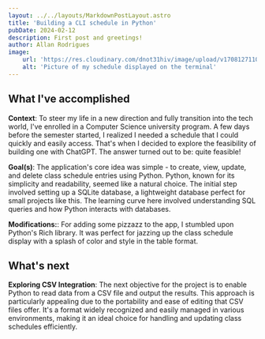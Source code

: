 ```yaml
---
layout: ../../layouts/MarkdownPostLayout.astro
title: 'Building a CLI schedule in Python'
pubDate: 2024-02-12
description: First post and greetings!
author: Allan Rodrigues
image:
    url: 'https://res.cloudinary.com/dnot31hiv/image/upload/v1708127110/blog/w1v3rg4evbfceynthcap.png'
    alt: 'Picture of my schedule displayed on the terminal'
---
```


## What I've accomplished

**Context**: To steer my life in a new direction and fully transition into the tech world, I've enrolled in a Computer Science university program. A few days before the semester started, I realized I needed a schedule that I could quickly and easily access. That's when I decided to explore the feasibility of building one with ChatGPT. The answer turned out to be: quite feasible!

**Goal(s)**: The application's core idea was simple - to create, view, update, and delete class schedule entries using Python. Python, known for its simplicity and readability, seemed like a natural choice. The initial step involved setting up a SQLite database, a lightweight database perfect for small projects like this. The learning curve here involved understanding SQL queries and how Python interacts with databases.

**Modifications:**: For adding some pizzazz to the app, I stumbled upon Python's Rich library. It was perfect for jazzing up the class schedule display with a splash of color and style in the table format.

## What's next

**Exploring CSV Integration**: The next objective for the project is to enable Python to read data from a CSV file and output the results. This approach is particularly appealing due to the portability and ease of editing that CSV files offer. It's a format widely recognized and easily managed in various environments, making it an ideal choice for handling and updating class schedules efficiently.